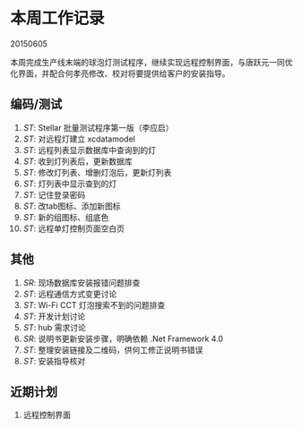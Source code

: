 # 本周工作记录

20150605

本周完成生产线末端的球泡灯测试程序，继续实现远程控制界面，与唐跃元一同优化界面，并配合何孝亮修改、校对将要提供给客户的安装指导。

## 编码/测试

1. *ST*: Stellar 批量测试程序第一版（李应启）
2. *ST*: 对远程灯建立 xcdatamodel
3. *ST*: 远程列表显示数据库中查询到的灯
4. *ST*: 收到灯列表后，更新数据库
5. *ST*: 修改灯列表、增删灯泡后，更新灯列表
6. *ST*: 灯列表中显示查到的灯
7. *ST*: 记住登录密码
8. *ST*: 改tab图标、添加新图标
9. *ST*: 新的组图标、组底色
10. *ST*: 远程单灯控制页面空白页

## 其他

1. *SR*: 现场数据库安装报错问题排查
2. *ST*: 远程通信方式变更讨论
3. *ST*: Wi-Fi CCT 灯泡搜索不到的问题排查
4. *ST*: 开发计划讨论
5. *ST*: hub 需求讨论
6. *SR*: 说明书更新安装步骤，明确依赖 .Net Framework 4.0
7. *ST*: 整理安装链接及二维码，供何工修正说明书错误
8. *ST*: 安装指导核对

## 近期计划

1. 远程控制界面
